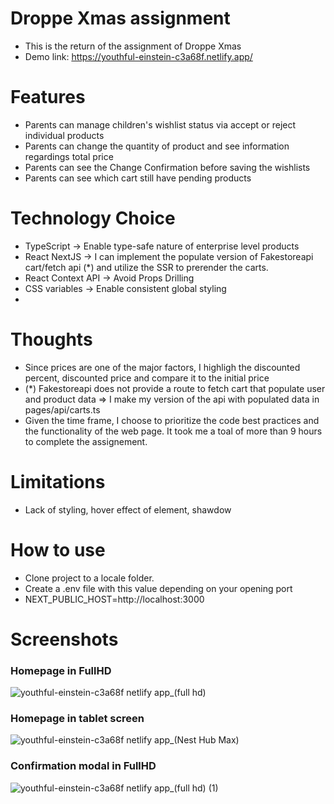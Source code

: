 # Droppe Xmas assignment

- This is the return of the assignment of Droppe Xmas
- Demo link: https://youthful-einstein-c3a68f.netlify.app/

# Features

- Parents can manage children's wishlist status via accept or reject individual products
- Parents can change the quantity of product and see information regardings total price
- Parents can see the Change Confirmation before saving the wishlists
- Parents can see which cart still have pending products

# Technology Choice

- TypeScript -> Enable type-safe nature of enterprise level products
- React NextJS -> I can implement the populate version of Fakestoreapi cart/fetch api (*) and utilize the SSR to prerender the carts.
- React Context API -> Avoid Props Drilling
- CSS variables -> Enable consistent global styling
- 

# Thoughts

- Since prices are one of the major factors, I highligh the discounted percent, discounted price and compare it to the initial price 
- (*) Fakestoreapi does not provide a route to fetch cart that populate user and product data => I make my version of the api with populated data in pages/api/carts.ts
- Given the time frame, I choose to prioritize the code best practices and the functionality of the web page. It took me a toal of more than 9 hours to complete the assignement.

# Limitations
- Lack of styling, hover effect of element, shawdow

# How to use
- Clone project to a locale folder.
- Create a .env file with this value depending on your opening port
- NEXT_PUBLIC_HOST=http://localhost:3000

# Screenshots

### Homepage in FullHD

![youthful-einstein-c3a68f netlify app_(full hd)](https://user-images.githubusercontent.com/23309848/150670406-b6d2130b-9fae-45c4-80e0-bbd9aaf64b7e.png)


### Homepage in tablet screen

![youthful-einstein-c3a68f netlify app_(Nest Hub Max)](https://user-images.githubusercontent.com/23309848/150670448-5b35e063-cc79-4e6e-9a2c-c5093b4678a8.png)


### Confirmation modal in FullHD

![youthful-einstein-c3a68f netlify app_(full hd) (1)](https://user-images.githubusercontent.com/23309848/150670484-f639d478-0a06-4c18-a775-7b65ce0f7313.png)

